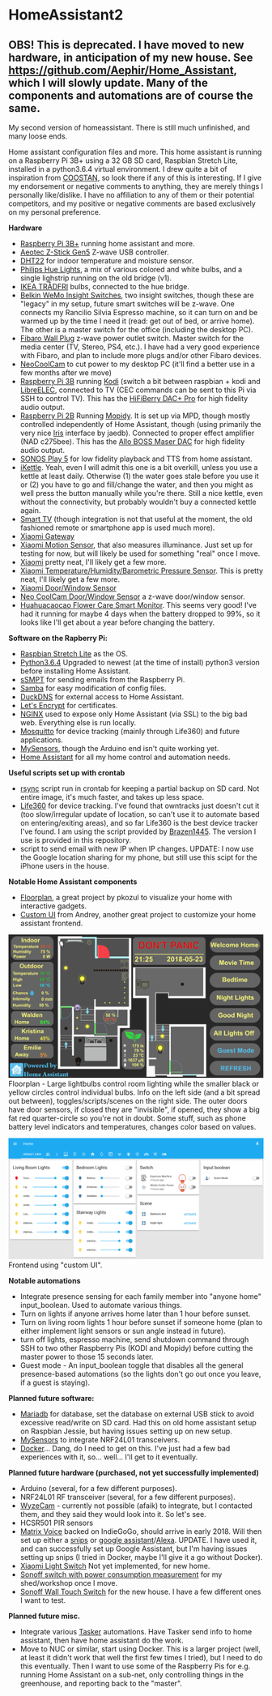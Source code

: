 # HomeAssistant2

## OBS! This is deprecated. I have moved to new hardware, in anticipation of my new house. See https://github.com/Aephir/Home_Assistant, which I will slowly update. Many of the components and automations are of course the same.

My second version of homeassistant. There is still much unfinished, and many loose ends.

Home assistant configuration files and more. This home assistant is running on a Raspberry Pi 3B+ using a 32 GB SD card, Raspbian Stretch Lite, installed in a python3.6.4 virtual environment. I drew quite a bit of inspiration from [COOSTAN](https://github.com/CCOSTAN/Home-AssistantConfig), so look there if any of this is interesting. If I give my endorsement or negative comments to anything, they are merely things I personally like/dislike. I have no affiliation to any of them or their potential competitors, and my positive or negative comments are based exclusively on my personal preference.

**Hardware**
* [Raspberry Pi 3B+](https://www.raspberrypi.org/products/raspberry-pi-3-model-b/) running home assistant and more.
* [Aeotec Z-Stick Gen5](https://aeotec.com/z-wave-usb-stick) Z-wave USB controller.
* [DHT22](https://www.adafruit.com/product/385) for indoor temperature and moisture sensor.
* [Philips Hue Lights](https://www2.meethue.com/en-us), a mix of various colored and white bulbs, and a single lighstrip running on the old bridge (v1).
* [IKEA TRÅDFRI](https://www.ikea.com/us/en/catalog/categories/departments/lighting/36812/) bulbs, connected to the hue bridge.
* [Belkin WeMo Insight Switches](http://www.belkin.com/us/p/P-F7C029/), two insight switches, though these are "legacy" in my setup, future smart switches will be z-wave. One connects my Rancilio Silvia Espresso machine, so it can turn on and be warmed up by the time I need it (read: get out of bed, or arrive home). The other is a master switch for the office (including the desktop PC).
* [Fibaro Wall Plug](https://www.fibaro.com/en/products/wall-plug/) z-wave power outlet switch. Master switch for the media center (TV, Stereo, PS4, etc.). I have had a very good experience with Fibaro, and plan to include more plugs and/or other Fibaro devices.
* [NeoCoolCam](http://www.szneo.com/en/products/index.php?id=41) to cut power to my desktop PC (it'll find a better use in a few months after we move)
* [Raspberry Pi 3B](https://www.raspberrypi.org/products/raspberry-pi-3-model-b/) running [Kodi](https://kodi.tv/) (switch a bit between raspbian + kodi and [LibreELEC](https://libreelec.tv/), connected to TV (CEC commands can be sent to this Pi via SSH to control TV). This has the [HiFiBerry DAC+ Pro](https://www.hifiberry.com/shop/boards/hifiberry-dac-pro/) for high fidelity audio output.
* [Raspberry Pi 2B](https://www.raspberrypi.org/products/raspberry-pi-2-model-b/) Running [Mopidy](https://www.mopidy.com/). It is set up via MPD, though mostly controlled independently of Home Assistant, though (using primarily the very nice [Iris](https://github.com/jaedb/Iris) interface by jaedb). Connected to proper effect amplifier (NAD c275bee). This has the [Allo BOSS Maser DAC](https://www.modmypi.com/raspberry-pi/audio-dacampdigi/dacs-digital-to-analogue-coverters-1044/allo-boss-raspberry-pi-master-dac/?secumt=I3RhYi1yZXZpZXc=#review-title) for high fidelity audio output.
* [SONOS Play 5](https://www.sonos.com/en/shop/play5.html) for low fidelity playback and TTS from home assistant.
* [iKettle](https://smarter.am/support-ikettle-1-0/). Yeah, even I will admit this one is a bit overkill, unless you use a kettle at least daily. Otherwise (1) the water goes stale before you use it or (2) you have to go and fill/change the water, and then you might as well press the button manually while you're there. Still a nice kettle, even without the connectivity, but probably wouldn't buy a connected kettle again.
* [Smart TV](http://www.samsung.com/dk/support/model/UE46ES8005UXXE) (though integration is not that useful at the moment, the old fashioned remote or smartphone app is used much more).
* [Xiaomi Gateway](https://xiaomi-mi.com/mi-smart-home/xiaomi-mi-gateway-2/)
* [Xiaomi Motion Sensor](https://xiaomi-mi.com/sockets-and-sensors/xiaomi-mi-occupancy-sensor/), that also measures illuminance. Just set up for testing for now, but will likely be used for something "real" once I move.
* [Xiaomi]()
pretty neat, I'll likely get a few more.
* [Xiaomi Temperature/Humidity/Barometric Pressure Sensor](https://xiaomi-mi.com/sockets-and-sensors/aqara-temperature-and-humidity-sensor/). This is pretty neat, I'll likely get a few more.
* [Xiaomi Door/Window Sensor](https://xiaomi-mi.com/sockets-and-sensors/xiaomi-mi-door-window-sensors/)
* [Neo CoolCam Door/Window Sensor](http://www.szneo.com/en/products/index.php?id=42) a z-wave door/window sensor.
* [Huahuacaocao Flower Care Smart Monitor](https://xiaomi-mi.com/sockets-and-sensors/xiaomi-huahuacaocao-flower-care-smart-monitor/). This seems very good! I've had it running for maybe 4 days when the battery dropped to 99%, so it looks like I'll get about a year before changing the battery.

**Software on the Rapberry Pi:**
* [Raspbian Stretch Lite](https://downloads.raspberrypi.org/raspbian_lite_latest) as the OS.
* [Python3.6.4](https://www.python.org/downloads/source/) Upgraded to newest (at the time of install) python3 version before installing Home Assistant.
* [sSMPT](https://wiki.debian.org/sSMTP) for sending emails from the Raspberry Pi.
* [Samba](https://www.samba.org/samba/what_is_samba.html) for easy modification of config files.
* [DuckDNS](http://www.duckdns.org/) for external access to Home Assistant.
* [Let's Encrypt](https://letsencrypt.org/) for certificates.
* [NGINX](https://www.nginx.com/) used to expose only Home Assistant (via SSL) to the big bad web. Everything else is run locally.
* [Mosquitto](https://mosquitto.org/2013/01/mosquitto-debian-repository/) for device tracking (mainly through Life360) and future applications.
* [MySensors](https://www.mysensors.org/), though the Arduino end isn't quite working yet.
* [Home Assistant](https://home-assistant.io/) for all my home control and automation needs.

**Useful scripts set up with crontab**
* [rsync](https://packages.debian.org/stretch/rsync) script run in crontab for keeping a partial backup on SD card. Not entire image, it's much faster, and takes up less space.
* [Life360](https://www.life360.com/) for device tracking. I've found that owntracks just doesn't cut it (too slow/irregular update of location, so can't use it to automate based on entering/exiting areas), and so far Life360 is the best device tracker I've found. I am using the script provided by [Brazen1445](https://community.home-assistant.io/t/life-360-support/1690/15). The version I use is provided in this repository.
* script to send email with new IP when IP changes. UPDATE: I now use the Google location sharing for my phone, but still use this scipt for the iPhone users in the house.

**Notable Home Assistant components**
* [Floorplan](https://github.com/pkozul/ha-floorplan), a great project by pkozul to visualize your home with interactive gadgets.
* [Custom UI](https://github.com/andrey-git/home-assistant-custom-ui) from Andrey, another great project to customize your home assistant frontend.

![Screenshot Floorplan](https://github.com/Aephir/Images/blob/master/floorplan_20180523.png)
Floorplan - Large lightbulbs control room lighting while the smaller black or yellow circles control individual bulbs. Info on the left side (and a bit spread out between), toggles/scripts/scenes on the right side. The outer doors have door sensors, if closed they are "invisible", if opened, they show a big fat red quarter-circle so you're not in doubt. Some stuff, such as phone battery level indicators and temperatures, changes color based on values.

![Screenshot Custom_UI](https://github.com/Aephir/Images/blob/master/frontend_20180503.png)
Frontend using "custom UI".

**Notable automations**
* Integrate presence sensing for each family member into "anyone home" input_boolean. Used to automate various things.
* Turn on lights if anyone arrives home later than 1 hour before sunset.
* Turn on living room lights 1 hour before sunset if someone home (plan to either implement light sensors or sun angle instead in future).
* turn off lights, espresso machine, send shutdown command through SSH to two other Raspberry Pis (KODI and Mopidy) before cutting the master power to those 15 seconds later.
* Guest mode - An input_boolean toggle that disables all the general presence-based automations (so the lights don't go out once you leave, if a guest is staying).

**Planned future software:**
* [Mariadb](https://mariadb.org/) for database, set the database on external USB stick to avoid excessive read/write on SD card. Had this on old home assistant setup on Raspbian Jessie, but having issues setting up on new setup.
* [MySensors](https://github.com/mysensors/MySensors) to integrate NRF24L01 transceivers.
* [Docker](https://www.docker.com/)... Dang, do I need to get on this. I've just had a few bad experiences with it, so... well... I'll get to it eventually.

**Planned future hardware (purchased, not yet successfully implemented)**
* Arduino (several, for a few different purposes).
* NRF24L01 RF transceiver (several, for a few different purposes).
* [WyzeCam](https://www.wyzecam.com/) - currently not possible (afaik) to integrate, but I contacted them, and they said they would look into it. So let's see.
* HCSR501 PIR sensors
* [Matrix Voice](https://www.indiegogo.com/projects/matrix-voice-open-source-voice-platform-for-all) backed on IndieGoGo, should arrive in early 2018. Will then set up either a [snips](https://snips.ai/) or [google assistant](https://assistant.google.com/)/[Alexa](https://www.amazon.com/Amazon-Echo-And-Alexa-Devices/b?ie=UTF8&node=9818047011). UPDATE. I have used it, and can successfully set up Google Assistant, but I'm having issues setting up snips (I tried in Docker, maybe I'll give it a go without Docker).
* [Xiaomi Light Switch](https://xiaomi-mi.com/sockets-and-sensors/xiaomi-aqara-smart-light-control-set/) Not yet implemented, for new home.
* [Sonoff switch with power consumption measurement](https://www.itead.cc/sonoff-pow.html) for my shed/workshop once I move.
* [Sonoff Wall Touch Switch](https://www.itead.cc/sonoff-t1.html) for the new house. I have a few different ones I want to test.

**Planned future misc.**
* Integrate various [Tasker](http://tasker.dinglisch.net/) automations. Have Tasker send info to home assistant, then have home assistant do the work.
* Move to NUC or similar, start using Docker. This is a larger project (well, at least it didn't work that well the first few times I tried), but I need to do this eventually. Then I want to use some of the Raspberry Pis for e.g. running Home Assistant on a sub-net, only controlling things in the greenhouse, and reporting back to the "master".
